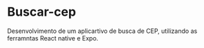 # Buscar-cep
Desenvolvimento de um aplicartivo de busca de CEP, utilizando as ferramntas React native e Expo.
